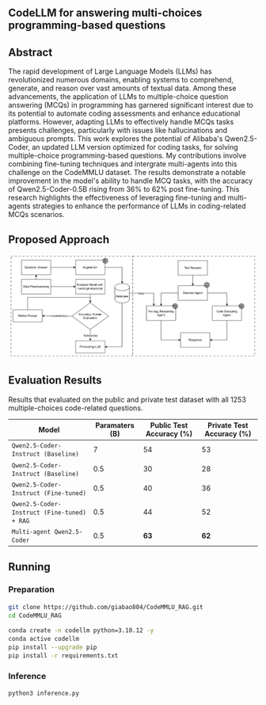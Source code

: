 ## CodeLLM for answering multi-choices programming-based questions

## Abstract
The rapid development of Large Language Models (LLMs) has revolutionized numerous domains, enabling systems to comprehend, generate, and reason over vast amounts of textual data. Among these advancements, the application of LLMs to multiple-choice question answering (MCQs) in programming has garnered significant interest due to its potential to automate coding assessments and enhance educational platforms. However, adapting LLMs to effectively handle MCQs tasks presents challenges, particularly with issues like hallucinations and ambiguous prompts. This work explores the potential of Alibaba's Qwen2.5-Coder, an updated LLM version optimized for coding tasks, for solving multiple-choice programming-based questions. My contributions involve combining fine-tuning techniques and intergrate multi-agents into this challenge on the CodeMMLU dataset. The results demonstrate a notable improvement in the model's ability to handle MCQ tasks, with the accuracy of Qwen2.5-Coder-0.5B rising from 36% to 62% post fine-tuning. This research highlights the effectiveness of leveraging fine-tuning and multi-agents strategies to enhance the performance of LLMs in coding-related MCQs scenarios.

## Proposed Approach 

![Proposed Pipeline Method](./figure/pipeline.png)


## Evaluation Results

Results that evaluated on the public and private test dataset with all 1253 multiple-choices code-related questions. 

| Model |Paramaters (B) | Public Test Accuracy (%) |Private Test Accuracy (%)|
|--|--|--|--|
|`Qwen2.5-Coder-Instruct (Baseline)`|7| 54 |53|
|`Qwen2.5-Coder-Instruct (Baseline)` |0.5| 30 |28|
|`Qwen2.5-Coder-Instruct (Fine-tuned)`|0.5| 40 |36|
|`Qwen2.5-Coder-Instruct (Fine-tuned) + RAG`|0.5|44 |52|
|`Multi-agent Qwen2.5-Coder`|0.5|**63** |**62**|

## Running

### Preparation
```bash
git clone https://github.com/giabao804/CodeMMLU_RAG.git
cd CodeMMLU_RAG
```
```bash
conda create -n codellm python=3.10.12 -y
conda active codellm
pip install --upgrade pip
pip install -r requirements.txt
```
### Inference
```bash
python3 inference.py
```